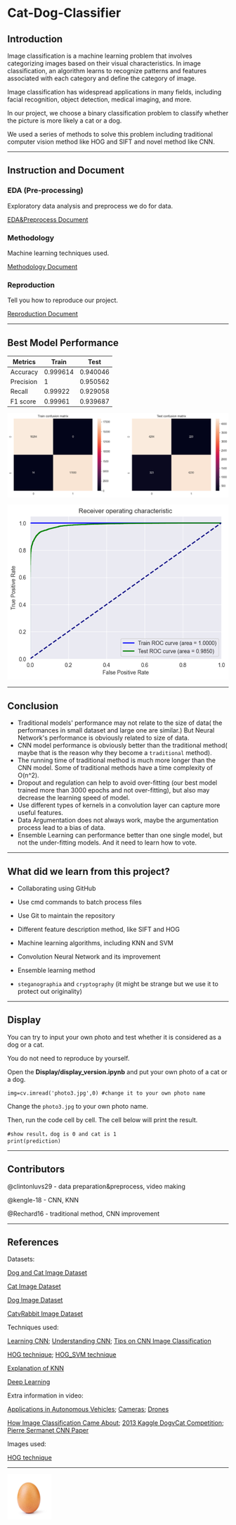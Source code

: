 # Cat-Dog-Classifier

## Introduction

Image classification is a machine learning problem that involves categorizing images based on their visual characteristics. In image classification, an algorithm learns to recognize patterns and features associated with each category and define the category of image. 

Image classification has widespread applications in many fields, including facial recognition, object detection, medical imaging, and more.

In our project, we choose a binary classification problem to classify whether the picture is more likely a cat or a dog.

We used a series of methods to solve this problem including traditional computer vision method like HOG and SIFT and novel method like CNN.

---

## Instruction and Document

### EDA (Pre-processing)

Exploratory data analysis and preprocess we do for data.

[EDA&Preprocess Document](/EDA&Preprocess.md)

### Methodology

Machine learning techniques used.

[Methodology Document](/methodology.md)

### Reproduction

Tell you how to reproduce our project.

[Reproduction Document](/reproduction.md)



---

## Best Model Performance

| Metrics   | Train    | Test     |
| --------- | -------- | -------- |
| Accuracy  | 0.999614 | 0.940046 |
| Precision | 1        | 0.950562 |
| Recall    | 0.99922  | 0.929058 |
| F1 score  | 0.99961  | 0.939687 |

![CM](/mdpic/CNNcm.png)

![ROC](/mdpic/CNNROC.png)

---

## Conclusion

- Traditional models' performance may not relate to the size of data( the performances in small dataset and large one are similar.) But Neural Network's performance is obviously related to size of data.
- CNN model performance is obviously better than the traditional method( maybe that is the reason why they become a `traditional` method).
- The running time of traditional method is much more longer than the CNN model. Some of traditional methods have a time complexity of O(n^2).
- Dropout and regulation can help to avoid over-fitting (our best model trained more than 3000 epochs and not over-fitting), but also may decrease the learning speed of model.
- Use different types of kernels in a convolution layer can capture more useful features.
- Data Argumentation does not always work, maybe the argumentation process lead to a bias of data.
- Ensemble Learning can performance better than one single model, but not the under-fitting models. And it need to learn how to vote.



---

## What did we learn from this project?

- Collaborating using GitHub

- Use cmd commands to batch process files

- Use Git to maintain the repository

- Different feature description method, like SIFT and HOG

- Machine learning algorithms, including KNN and SVM

- Convolution Neural Network and its improvement

-  Ensemble learning method

- `steganographia` and `cryptography` (it might be strange but we use it to protect out originality)

  

---



## Display

You can try to input your own photo and test whether it is considered as a dog or a cat.

You do not need to reproduce by yourself.

Open the **Display/display_version.ipynb** and put your own photo of a cat or a dog.

```
img=cv.imread('photo3.jpg',0) #change it to your own photo name
```

Change the `photo3.jpg` to your own photo name.

Then, run the code cell by cell. The cell below will print the result.

```
#show result，dog is 0 and cat is 1
print(prediction)
```



---

## Contributors

@clintonluvs29 - data preparation&preprocess, video making

@kengle-18 - CNN, KNN

@Rechard16 - traditional method, CNN improvement

---



## References
Datasets:

[Dog and Cat Image Dataset](https://www.kaggle.com/competitions/dogs-vs-cats)

[Cat Image Dataset](https://www.kaggle.com/datasets/crawford/cat-dataset)

[Dog Image Dataset](https://www.kaggle.com/datasets/jessicali9530/stanford-dogs-dataset)

[CatvRabbit Image Dataset](https://www.kaggle.com/code/utkarshsaxenadn/catvsrabbit-classification-mobilenet-acc-100/input)



Techniques used:

[Learning CNN](https://www.youtube.com/watch?v=WvoLTXIjBYU); [Understanding CNN](https://towardsdatascience.com/understand-the-architecture-of-cnn-90a25e244c7); [Tips on CNN Image Classification](https://www.analyticsvidhya.com/blog/2019/01/build-image-classification-model-10-minutes/)

[HOG technique](https://towardsdatascience.com/hog-histogram-of-oriented-gradients-67ecd887675f); [HOG_SVM technique](https://github.com/CHNicelee/HOG_SVM)

[Explanation of KNN](https://www.ibm.com/topics/knn#:~:text=The%20k%2Dnearest%20neighbors%20algorithm%2C%20also%20known%20as%20KNN%20or,of%20an%20individual%20data%20point)

[Deep Learning](https://b23.tv/8uak8EH) 

Extra information in video:

[Applications in Autonomous Vehicles](https://www.fia.com/autonomous-vehicles); [Cameras](https://computer.howstuffworks.com/internet/tips/facebook-photo-tags.htm#:~:text=The%20site%20can%20do%20this,does%20often%20work%20very%20well); [Drones](https://www.robotics247.com/article/precision_ai_raises_20m_for_drone_based_computer_vision_for_sustainable_agriculture)

[How Image Classification Came About](https://machinelearningmastery.com/how-to-develop-a-convolutional-neural-network-to-classify-photos-of-dogs-and-cats/); [2013 Kaggle DogvCat Competition](https://www.kaggle.com/c/dogs-vs-cats); [Pierre Sermanet CNN Paper](https://arxiv.org/abs/1312.6229)

Images used:

[HOG technique](https://www.researchgate.net/figure/HOG-calculation-a-gradients-in-a-cell-b-histogram-of-gradients_fig1_269074001)



---

<img src="/mdpic/egg.jpg" alt="e" style="zoom:10%; float: left;" />
